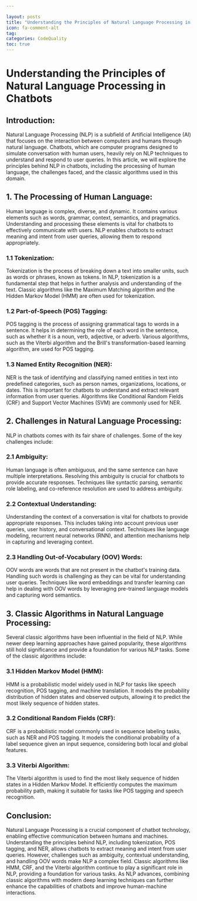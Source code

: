```yaml
---

layout: posts
title: "Understanding the Principles of Natural Language Processing in Chatbots"
icon: fa-comment-alt
tag:      
categories: CodeQuality
toc: true
---
```




# Understanding the Principles of Natural Language Processing in Chatbots

## Introduction:
Natural Language Processing (NLP) is a subfield of Artificial Intelligence (AI) that focuses on the interaction between computers and humans through natural language. Chatbots, which are computer programs designed to simulate conversation with human users, heavily rely on NLP techniques to understand and respond to user queries. In this article, we will explore the principles behind NLP in chatbots, including the processing of human language, the challenges faced, and the classic algorithms used in this domain.

## 1. The Processing of Human Language:
Human language is complex, diverse, and dynamic. It contains various elements such as words, grammar, context, semantics, and pragmatics. Understanding and processing these elements is vital for chatbots to effectively communicate with users. NLP enables chatbots to extract meaning and intent from user queries, allowing them to respond appropriately.

### 1.1 Tokenization:
Tokenization is the process of breaking down a text into smaller units, such as words or phrases, known as tokens. In NLP, tokenization is a fundamental step that helps in further analysis and understanding of the text. Classic algorithms like the Maximum Matching algorithm and the Hidden Markov Model (HMM) are often used for tokenization.

### 1.2 Part-of-Speech (POS) Tagging:
POS tagging is the process of assigning grammatical tags to words in a sentence. It helps in determining the role of each word in the sentence, such as whether it is a noun, verb, adjective, or adverb. Various algorithms, such as the Viterbi algorithm and the Brill's transformation-based learning algorithm, are used for POS tagging.

### 1.3 Named Entity Recognition (NER):
NER is the task of identifying and classifying named entities in text into predefined categories, such as person names, organizations, locations, or dates. This is important for chatbots to understand and extract relevant information from user queries. Algorithms like Conditional Random Fields (CRF) and Support Vector Machines (SVM) are commonly used for NER.

## 2. Challenges in Natural Language Processing:
NLP in chatbots comes with its fair share of challenges. Some of the key challenges include:

### 2.1 Ambiguity:
Human language is often ambiguous, and the same sentence can have multiple interpretations. Resolving this ambiguity is crucial for chatbots to provide accurate responses. Techniques like syntactic parsing, semantic role labeling, and co-reference resolution are used to address ambiguity.

### 2.2 Contextual Understanding:
Understanding the context of a conversation is vital for chatbots to provide appropriate responses. This includes taking into account previous user queries, user history, and conversational context. Techniques like language modeling, recurrent neural networks (RNN), and attention mechanisms help in capturing and leveraging context.

### 2.3 Handling Out-of-Vocabulary (OOV) Words:
OOV words are words that are not present in the chatbot's training data. Handling such words is challenging as they can be vital for understanding user queries. Techniques like word embeddings and transfer learning can help in dealing with OOV words by leveraging pre-trained language models and capturing word semantics.

## 3. Classic Algorithms in Natural Language Processing:
Several classic algorithms have been influential in the field of NLP. While newer deep learning approaches have gained popularity, these algorithms still hold significance and provide a foundation for various NLP tasks. Some of the classic algorithms include:

### 3.1 Hidden Markov Model (HMM):
HMM is a probabilistic model widely used in NLP for tasks like speech recognition, POS tagging, and machine translation. It models the probability distribution of hidden states and observed outputs, allowing it to predict the most likely sequence of hidden states.

### 3.2 Conditional Random Fields (CRF):
CRF is a probabilistic model commonly used in sequence labeling tasks, such as NER and POS tagging. It models the conditional probability of a label sequence given an input sequence, considering both local and global features.

### 3.3 Viterbi Algorithm:
The Viterbi algorithm is used to find the most likely sequence of hidden states in a Hidden Markov Model. It efficiently computes the maximum probability path, making it suitable for tasks like POS tagging and speech recognition.

## Conclusion:
Natural Language Processing is a crucial component of chatbot technology, enabling effective communication between humans and machines. Understanding the principles behind NLP, including tokenization, POS tagging, and NER, allows chatbots to extract meaning and intent from user queries. However, challenges such as ambiguity, contextual understanding, and handling OOV words make NLP a complex field. Classic algorithms like HMM, CRF, and the Viterbi algorithm continue to play a significant role in NLP, providing a foundation for various tasks. As NLP advances, combining classic algorithms with modern deep learning techniques can further enhance the capabilities of chatbots and improve human-machine interactions.